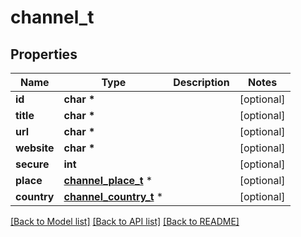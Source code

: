 # channel_t

## Properties
Name | Type | Description | Notes
------------ | ------------- | ------------- | -------------
**id** | **char \*** |  | [optional] 
**title** | **char \*** |  | [optional] 
**url** | **char \*** |  | [optional] 
**website** | **char \*** |  | [optional] 
**secure** | **int** |  | [optional] 
**place** | [**channel_place_t**](channel_place.md) \* |  | [optional] 
**country** | [**channel_country_t**](channel_country.md) \* |  | [optional] 

[[Back to Model list]](../README.md#documentation-for-models) [[Back to API list]](../README.md#documentation-for-api-endpoints) [[Back to README]](../README.md)


